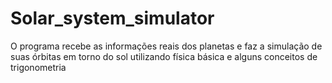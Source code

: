 # Solar_system_simulator
O programa recebe as informações reais dos planetas e faz a simulação de suas órbitas em torno do sol utilizando física básica e alguns conceitos de trigonometria
